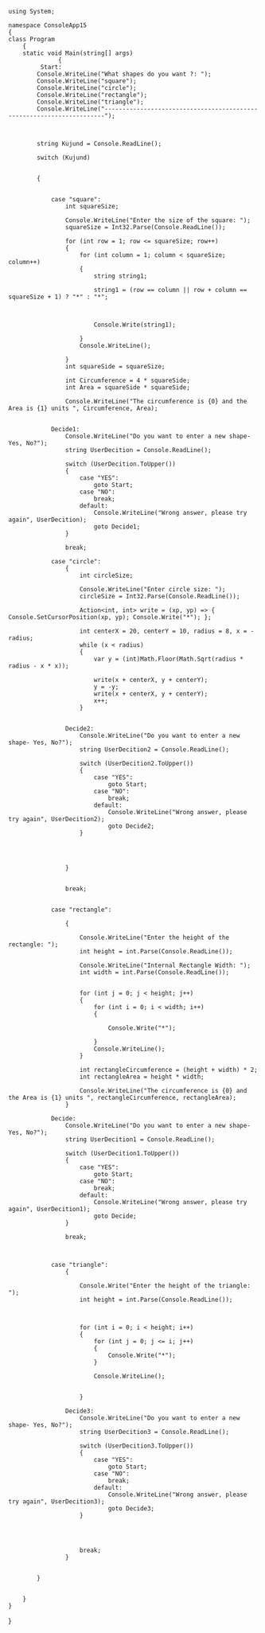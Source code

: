     using System;

    namespace ConsoleApp15
    {
    class Program
        {
        static void Main(string[] args)
                  {
             Start:
            Console.WriteLine("What shapes do you want ?: ");
            Console.WriteLine("square");
            Console.WriteLine("circle");
            Console.WriteLine("rectangle");
            Console.WriteLine("triangle");
            Console.WriteLine("----------------------------------------------------------------------");



            string Kujund = Console.ReadLine();

            switch (Kujund)


            {


                case "square":
                    int squareSize;

                    Console.WriteLine("Enter the size of the square: ");
                    squareSize = Int32.Parse(Console.ReadLine());

                    for (int row = 1; row <= squareSize; row++)
                    {
                        for (int column = 1; column < squareSize; column++)
                        {
                            string string1;

                            string1 = (row == column || row + column == squareSize + 1) ? "*" : "*";



                            Console.Write(string1);

                        }
                        Console.WriteLine();

                    }
                    int squareSide = squareSize;

                    int Circumference = 4 * squareSide;
                    int Area = squareSide * squareSide;

                    Console.WriteLine("The circumference is {0} and the Area is {1} units ", Circumference, Area);


                Decide1:
                    Console.WriteLine("Do you want to enter a new shape- Yes, No?");
                    string UserDecition = Console.ReadLine();

                    switch (UserDecition.ToUpper())
                    {
                        case "YES":
                            goto Start;
                        case "NO":
                            break;
                        default:
                            Console.WriteLine("Wrong answer, please try again", UserDecition);
                            goto Decide1;
                    }

                    break;

                case "circle":
                    {
                        int circleSize;

                        Console.WriteLine("Enter circle size: ");
                        circleSize = Int32.Parse(Console.ReadLine());

                        Action<int, int> write = (xp, yp) => { Console.SetCursorPosition(xp, yp); Console.Write("*"); };

                        int centerX = 20, centerY = 10, radius = 8, x = -radius;
                        while (x < radius)
                        {
                            var y = (int)Math.Floor(Math.Sqrt(radius * radius - x * x));

                            write(x + centerX, y + centerY);
                            y = -y;
                            write(x + centerX, y + centerY);
                            x++;
                        }


                    Decide2:
                        Console.WriteLine("Do you want to enter a new shape- Yes, No?");
                        string UserDecition2 = Console.ReadLine();

                        switch (UserDecition2.ToUpper())
                        {
                            case "YES":
                                goto Start;
                            case "NO":
                                break;
                            default:
                                Console.WriteLine("Wrong answer, please try again", UserDecition2);
                                goto Decide2;
                        }




                    }


                    break;


                case "rectangle":

                    {

                        Console.WriteLine("Enter the height of the rectangle: ");
                        int height = int.Parse(Console.ReadLine());

                        Console.WriteLine("Internal Rectangle Width: ");
                        int width = int.Parse(Console.ReadLine());


                        for (int j = 0; j < height; j++)
                        {
                            for (int i = 0; i < width; i++)
                            {

                                Console.Write("*");

                            }
                            Console.WriteLine();
                        }

                        int rectangleCircumference = (height + width) * 2;
                        int rectangleArea = height * width;

                        Console.WriteLine("The circumference is {0} and the Area is {1} units ", rectangleCircumference, rectangleArea);
                    }

                Decide:
                    Console.WriteLine("Do you want to enter a new shape- Yes, No?");
                    string UserDecition1 = Console.ReadLine();

                    switch (UserDecition1.ToUpper())
                    {
                        case "YES":
                            goto Start;
                        case "NO":
                            break;
                        default:
                            Console.WriteLine("Wrong answer, please try again", UserDecition1);
                            goto Decide;
                    }

                    break;



                case "triangle":
                    {

                        Console.Write("Enter the height of the triangle: ");
                        int height = int.Parse(Console.ReadLine());



                        for (int i = 0; i < height; i++)
                        {
                            for (int j = 0; j <= i; j++)
                            {
                                Console.Write("*");
                            }

                            Console.WriteLine();


                        }
                         
                    Decide3:
                        Console.WriteLine("Do you want to enter a new shape- Yes, No?");
                        string UserDecition3 = Console.ReadLine();

                        switch (UserDecition3.ToUpper())
                        {
                            case "YES":
                                goto Start;
                            case "NO":
                                break;
                            default:
                                Console.WriteLine("Wrong answer, please try again", UserDecition3);
                                goto Decide3;
                        }




                        break;
                    }


            }


        }
    }
}

   
